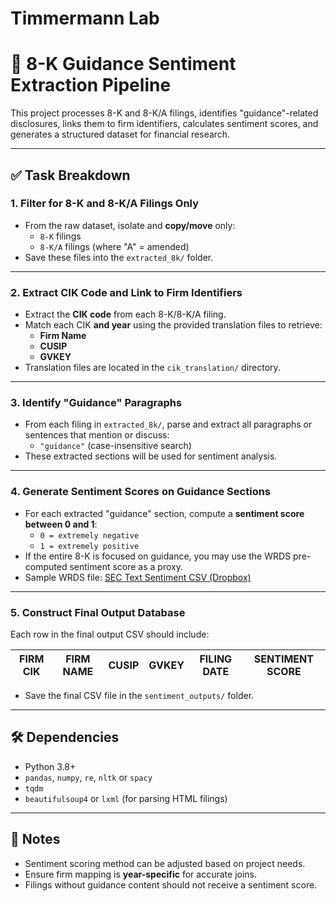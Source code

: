 # Timmermann Lab 

# 📄 8-K Guidance Sentiment Extraction Pipeline

This project processes 8-K and 8-K/A filings, identifies "guidance"-related disclosures, links them to firm identifiers, calculates sentiment scores, and generates a structured dataset for financial research.

---

## ✅ Task Breakdown

### 1. Filter for 8-K and 8-K/A Filings Only

- From the raw dataset, isolate and **copy/move** only:
  - `8-K` filings
  - `8-K/A` filings (where "A" = amended)
- Save these files into the `extracted_8k/` folder.

---

### 2. Extract CIK Code and Link to Firm Identifiers

- Extract the **CIK code** from each 8-K/8-K/A filing.
- Match each CIK **and year** using the provided translation files to retrieve:
  - **Firm Name**
  - **CUSIP**
  - **GVKEY**
- Translation files are located in the `cik_translation/` directory.

---

### 3. Identify "Guidance" Paragraphs

- From each filing in `extracted_8k/`, parse and extract all paragraphs or sentences that mention or discuss:
  - `"guidance"` (case-insensitive search)
- These extracted sections will be used for sentiment analysis.

---

### 4. Generate Sentiment Scores on Guidance Sections

- For each extracted "guidance" section, compute a **sentiment score between 0 and 1**:
  - `0 = extremely negative`
  - `1 = extremely positive`
- If the entire 8-K is focused on guidance, you may use the WRDS pre-computed sentiment score as a proxy.
- Sample WRDS file:
  [SEC Text Sentiment CSV (Dropbox)](https://www.dropbox.com/scl/fi/toylyaj3rfjkgkt57b3w1/SECAnalyticsSuite_SECTextAnalysis_ReadabilityAndSentiment.csv?rlkey=0cl9diahscyn71jxuok2bvxl5&dl=0)

---

### 5. Construct Final Output Database

Each row in the final output CSV should include:

| FIRM CIK | FIRM NAME | CUSIP | GVKEY | FILING DATE | SENTIMENT SCORE |
|----------|-----------|--------|--------|--------------|------------------|

- Save the final CSV file in the `sentiment_outputs/` folder.

---

## 🛠 Dependencies

- Python 3.8+
- `pandas`, `numpy`, `re`, `nltk` or `spacy`
- `tqdm`
- `beautifulsoup4` or `lxml` (for parsing HTML filings)

---

## 💬 Notes

- Sentiment scoring method can be adjusted based on project needs.
- Ensure firm mapping is **year-specific** for accurate joins.
- Filings without guidance content should not receive a sentiment score.
